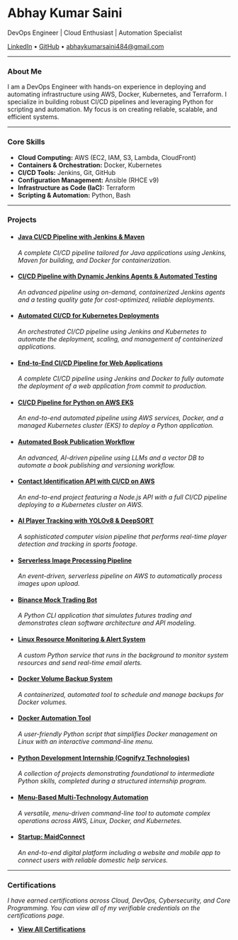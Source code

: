 # Abhay Kumar Saini

DevOps Engineer | Cloud Enthusiast | Automation Specialist

[LinkedIn](https://linkedin.com/in/abhay-kumar-saini-571891264) • [GitHub](https://github.com/githubabhay2003) • <abhaykumarsaini484@gmail.com>

---

### About Me

I am a DevOps Engineer with hands-on experience in deploying and automating infrastructure using AWS, Docker, Kubernetes, and Terraform. I specialize in building robust CI/CD pipelines and leveraging Python for scripting and automation. My focus is on creating reliable, scalable, and efficient systems.

---

### Core Skills

* **Cloud Computing:** AWS (EC2, IAM, S3, Lambda, CloudFront)
* **Containers & Orchestration:** Docker, Kubernetes
* **CI/CD Tools:** Jenkins, Git, GitHub
* **Configuration Management:** Ansible (RHCE v9)
* **Infrastructure as Code (IaC):** Terraform
* **Scripting & Automation:** Python, Bash

---

### Projects

* #### [Java CI/CD Pipeline with Jenkins & Maven](projects/jenkins-pac-java-webapp-pipeline.md)
  *A complete CI/CD pipeline tailored for Java applications using Jenkins, Maven for building, and Docker for containerization.*
  
* #### [CI/CD Pipeline with Dynamic Jenkins Agents & Automated Testing](projects/jenkins-dynamic-agent-pipeline.md)
  *An advanced pipeline using on-demand, containerized Jenkins agents and a testing quality gate for cost-optimized, reliable deployments.*

* #### [Automated CI/CD for Kubernetes Deployments](projects/jenkins-kubernetes-pipeline.md)
  *An orchestrated CI/CD pipeline using Jenkins and Kubernetes to automate the deployment, scaling, and management of containerized applications.*

* #### [End-to-End CI/CD Pipeline for Web Applications](projects/jenkins-docker-pipeline.md)
  *A complete CI/CD pipeline using Jenkins and Docker to fully automate the deployment of a web application from commit to production.*

* #### [CI/CD Pipeline for Python on AWS EKS](projects/cicd-app-project.md)
  *An end-to-end automated pipeline using AWS services, Docker, and a managed Kubernetes cluster (EKS) to deploy a Python application.*

* #### [Automated Book Publication Workflow](projects/book-pipeline-project.md)
  *An advanced, AI-driven pipeline using LLMs and a vector DB to automate a book publishing and versioning workflow.*

* #### [Contact Identification API with CI/CD on AWS](projects/contact-api-project.md)
  *An end-to-end project featuring a Node.js API with a full CI/CD pipeline deploying to a Kubernetes cluster on AWS.*

* #### [AI Player Tracking with YOLOv8 & DeepSORT](projects/player-tracking-project.md)
  *A sophisticated computer vision pipeline that performs real-time player detection and tracking in sports footage.*

* #### [Serverless Image Processing Pipeline](projects/serverless-project.md)
  *An event-driven, serverless pipeline on AWS to automatically process images upon upload.*

* #### [Binance Mock Trading Bot](projects/trading-bot-project.md)
  *A Python CLI application that simulates futures trading and demonstrates clean software architecture and API modeling.*

* #### [Linux Resource Monitoring & Alert System](projects/lrmas-project.md)
  *A custom Python service that runs in the background to monitor system resources and send real-time email alerts.*

* #### [Docker Volume Backup System](projects/docker-backup-project.md)
  *A containerized, automated tool to schedule and manage backups for Docker volumes.*

* #### [Docker Automation Tool](projects/docker-automation-project.md)
  *A user-friendly Python script that simplifies Docker management on Linux with an interactive command-line menu.*

* #### [Python Development Internship (Cognifyz Technologies)](projects/python-internship-project.md)
  *A collection of projects demonstrating foundational to intermediate Python skills, completed during a structured internship program.*

* #### [Menu-Based Multi-Technology Automation](projects/menu-project.md)
  *A versatile, menu-driven command-line tool to automate complex operations across AWS, Linux, Docker, and Kubernetes.*
  
* #### [Startup: MaidConnect](projects/maidconnect-project.md)
  *An end-to-end digital platform including a website and mobile app to connect users with reliable domestic help services.*
---

### Certifications

*I have earned certifications across Cloud, DevOps, Cybersecurity, and Core Programming. You can view all of my verifiable credentials on the certifications page.*

* **[View All Certifications](./certifications.md)**
